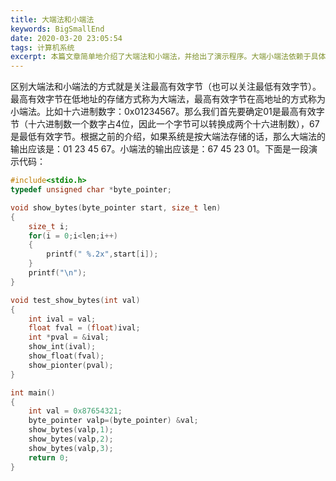 ```yaml
---
title: 大端法和小端法
keywords: BigSmallEnd
date: 2020-03-20 23:05:54
tags: 计算机系统
excerpt: 本篇文章简单地介绍了大端法和小端法，并给出了演示程序。大端小端法依赖于具体的系统，不同的系统上会有不同的表现。
---
```


区别大端法和小端法的方式就是关注最高有效字节（也可以关注最低有效字节）。最高有效字节在低地址的存储方式称为大端法，最高有效字节在高地址的方式称为小端法。比如十六进制数字：0x01234567。那么我们首先要确定01是最高有效字节（十六进制数一个数字占4位，因此一个字节可以转换成两个十六进制数），67是最低有效字节。根据之前的介绍，如果系统是按大端法存储的话，那么大端法的输出应该是：01 23 45 67。小端法的输出应该是：67 45 23 01。下面是一段演示代码：
```c
#include<stdio.h>
typedef unsigned char *byte_pointer;

void show_bytes(byte_pointer start, size_t len)
{
	size_t i;
	for(i = 0;i<len;i++)
	{
		printf(" %.2x",start[i]);
	}
	printf("\n");
}

void test_show_bytes(int val)
{
	int ival = val;
	float fval = (float)ival;
	int *pval = &ival;
	show_int(ival);
	show_float(fval);
	show_pionter(pval);
}

int main()
{
	int val = 0x87654321;
	byte_pointer valp=(byte_pointer) &val;
	show_bytes(valp,1);
	show_bytes(valp,2);
	show_bytes(valp,3);
	return 0;
}

```
